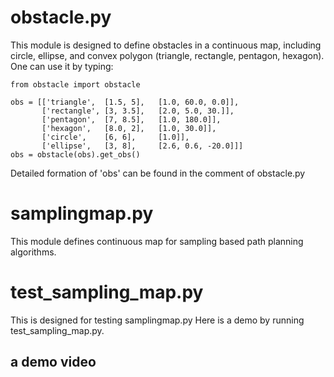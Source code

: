 # obstacle.py
This module is designed to define obstacles in a continuous map, including circle, ellipse, and convex polygon (triangle, rectangle, pentagon, hexagon).
One can use it by typing:
```
from obstacle import obstacle

obs = [['triangle',  [1.5, 5],   [1.0, 60.0, 0.0]],
       ['rectangle', [3, 3.5],   [2.0, 5.0, 30.]],
       ['pentagon',  [7, 8.5],   [1.0, 180.0]],
       ['hexagon',   [8.0, 2],   [1.0, 30.0]],
       ['circle',    [6, 6],     [1.0]],
       ['ellipse',   [3, 8],     [2.6, 0.6, -20.0]]]
obs = obstacle(obs).get_obs()
```
Detailed formation of 'obs' can be found in the comment of obstacle.py

# samplingmap.py
This module defines continuous map for sampling based path planning algorithms.

# test_sampling_map.py
This is designed for testing samplingmap.py
Here is a demo by running test_sampling_map.py.

## a demo video
